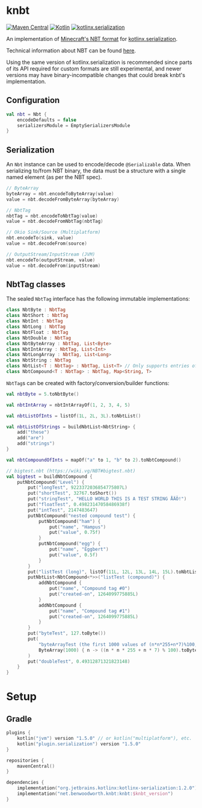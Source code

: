 # knbt
[![Maven Central](https://img.shields.io/maven-central/v/net.benwoodworth.knbt/knbt)](https://search.maven.org/artifact/net.benwoodworth.knbt/knbt)
[![Kotlin](https://img.shields.io/badge/kotlin-1.5.0-blue.svg?logo=kotlin)](http://kotlinlang.org)
[![kotlinx.serialization](https://img.shields.io/badge/kotlinx.serialization-1.2.0-blue.svg?logo=kotlin)](https://github.com/Kotlin/kotlinx.serialization)

An implementation of [Minecraft's NBT format]()
for [kotlinx.serialization](https://github.com/Kotlin/kotlinx.serialization).

Technical information about NBT can be found [here](https://wiki.vg/NBT).

Using the same version of kotlinx.serialization is recommended since parts of its API required for custom formats are
still experimental, and newer versions may have binary-incompatible changes that could break knbt's implementation.

## Configuration
```kotlin
val nbt = Nbt {
    encodeDefaults = false
    serializersModule = EmptySerializersModule
}
```

## Serialization
An `Nbt` instance can be used to encode/decode `@Serializable` data.
When serializing to/from NBT binary, the data must be a structure with a single named element (as per the NBT spec).

```kotlin
// ByteArray
byteArray = nbt.encodeToByteArray(value)
value = nbt.decodeFromByteArray(byteArray)

// NbtTag
nbtTag = nbt.encodeToNbtTag(value)
value = nbt.decodeFromNbtTag(nbtTag)

// Okio Sink/Source (Multiplatform)
nbt.encodeTo(sink, value)
value = nbt.decodeFrom(source)

// OutputStream/InputStream (JVM)
nbt.encodeTo(outputStream, value)
value = nbt.decodeFrom(inputStream)
```

## NbtTag classes

The sealed `NbtTag` interface has the following immutable implementations:
```kotlin
class NbtByte : NbtTag
class NbtShort : NbtTag
class NbtInt : NbtTag
class NbtLong : NbtTag
class NbtFloat : NbtTag
class NbtDouble : NbtTag
class NbtByteArray : NbtTag, List<Byte>
class NbtIntArray : NbtTag, List<Int>
class NbtLongArray : NbtTag, List<Long>
class NbtString : NbtTag
class NbtList<T : NbtTag> : NbtTag, List<T> // Only supports entries of a single type
class NbtCompound<T : NbtTag> : NbtTag, Map<String, T>
```

`NbtTag`s can be created with factory/conversion/builder functions:
```kotlin
val nbtByte = 5.toNbtByte()

val nbtIntArray = nbtIntArrayOf(1, 2, 3, 4, 5)

val nbtListOfInts = listOf(1L, 2L, 3L).toNbtList()

val nbtListOfStrings = buildNbtList<NbtString> { 
    add("these")
    add("are")
    add("strings")
}

val nbtCompoundOfInts = mapOf("a" to 1, "b" to 2).toNbtCompound()

// bigtest.nbt (https://wiki.vg/NBT#bigtest.nbt)
val bigtest = buildNbtCompound {
    putNbtCompound("Level") {
        put("longTest", 9223372036854775807L)
        put("shortTest", 32767.toShort())
        put("stringTest", "HELLO WORLD THIS IS A TEST STRING ÅÄÖ!")
        put("floatTest", 0.49823147058486938f)
        put("intTest", 2147483647)
        putNbtCompound("nested compound test") {
            putNbtCompound("ham") {
                put("name", "Hampus")
                put("value", 0.75f)
            }
            putNbtCompound("egg") {
                put("name", "Eggbert")
                put("value", 0.5f)
            }
        }
        put("listTest (long)", listOf(11L, 12L, 13L, 14L, 15L).toNbtList())
        putNbtList<NbtCompound<*>>("listTest (compound)") {
            addNbtCompound {
                put("name", "Compound tag #0")
                put("created-on", 1264099775885L)
            }
            addNbtCompound {
                put("name", "Compound tag #1")
                put("created-on", 1264099775885L)
            }
        }
        put("byteTest", 127.toByte())
        put(
            "byteArrayTest (the first 1000 values of (n*n*255+n*7)%100, starting with n=0 (0, 62, 34, 16, 8, ...))",
            ByteArray(1000) { n -> ((n * n * 255 + n * 7) % 100).toByte() }
        )
        put("doubleTest", 0.49312871321823148)
    }
}
```

# Setup
## Gradle
```kotlin
plugins {
    kotlin("jvm") version "1.5.0" // or kotlin("multiplatform"), etc.
    kotlin("plugin.serialization") version "1.5.0"
}

repositories {
    mavenCentral()
}

dependencies {
    implementation("org.jetbrains.kotlinx:kotlinx-serialization:1.2.0")
    implementation("net.benwoodworth.knbt:knbt:$knbt_version")
}
```
